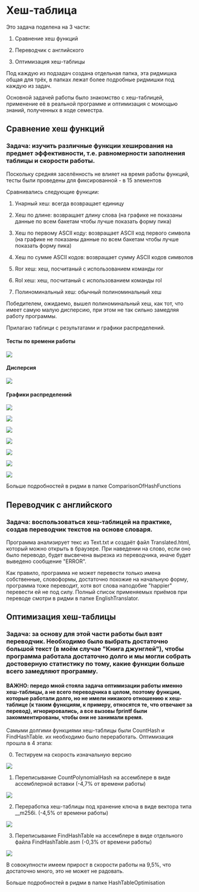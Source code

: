 # Хеш-таблица

Это задача поделена на 3 части:

1) Сравнение хеш функций

2) Переводчик с английского

3) Оптимизация хеш-таблицы

Под каждую из подзадач создана отдельная папка, эта ридмишка общая для трёх, в папках лежат более подробные ридмишки под каждую из задач. 

Основной задачей работы было знакомство с хеш-таблицей, применение её в реальной программе и оптимизация с момощью знаний, полученных в ходе семестра.

## Сравнение хеш функций

### Задача: изучить различные функции хеширования на предмет эффективности, т.е. равномерности заполнения таблицы и скорости работы.

Поскольку средняя заселённость не влияет на время работы функций, тесты были проведены для фиксированной - в 15 элементов

Сравнивались следующие функции:

1) Унарный хеш: всегда возвращает единицу

2) Хеш по длине: возвращает длину слова (на графике не показаны данные по всем бакетам чтобы лучше показать форму пика)

3) Хеш по первому ASCII коду: возвращает ASCII код первого символа (на графике не показаны данные по всем бакетам чтобы лучше показать форму пика)

4) Хеш по сумме ASCII кодов: возвращает сумму ASCII кодов символов

5) Ror хеш: хеш, посчитаный с использованием команды ror

6) Rol хеш: хеш, посчитаный с использованием команды rol

7) Полиноминальный хеш: обычный полиноминальный хеш

Победителем, ожидаемо, вышел полиноминальный хеш, как тот, что имеет самую малую дисперсию, при этом не так сильно замедляя работу программы.

Прилагаю таблици с результатами и графики распределений.

#### Тесты по времени работы

![](ComparisonOfHashFunctions/Results/Runtime.png)

#### Дисперсия

![](ComparisonOfHashFunctions/Results/Dispersion.png)

#### Графики распределений

![](ComparisonOfHashFunctions/Graphics/CountUnaryHash.png)

![](ComparisonOfHashFunctions/Graphics/CountFirstAsciiHash.png)

![](ComparisonOfHashFunctions/Graphics/CountLengthHash.png)

![](ComparisonOfHashFunctions/Graphics/CountSumAsciiHash.png)

![](ComparisonOfHashFunctions/Graphics/CountRorHash.png)

![](ComparisonOfHashFunctions/Graphics/CountRolHash.png)

![](ComparisonOfHashFunctions/Graphics/CountPolynomialHash.png)

Больше подробностей в ридми в папке ComparisonOfHashFunctions

## Переводчик с английского

### Задача: воспользоваться хеш-таблицей на практике, создав переводчик текстов на основе словаря. 

Программа анализирует текс из Text.txt и создаёт файл Translated.html, который можно открыть в браузере. При наведении на слово, если оно было переводо, будет высвечена вырезка из переводчика, иначе будет выведено сообщение "ERROR". 

Как правило, программа не может перевести только имена собственные, словоформы, достаточно похожие на начальную форму, программа тоже переводит, хотя вот слова наподобие "happier" перевести ей не под силу. Полный список применяемых приёмов при переводе смотри в ридми в папке EnglishTranslator.

## Оптимизация хеш-таблицы

### Задача: за основу для этой части работы был взят переводчик. Необходимо было выбрать достаточно большой текст (в моём случае "Книга джунглей"), чтобы программа работала достаточно долго и мы могли собрать достоверную статистику по тому, какие функции больше всего замедляют программу. 

#### ВАЖНО: передо мной стояла задача оптимизации работы именно хеш-таблицы, а не всего переводчика в целом, поэтому функции, которые работали долго, но не имели никакого отношению к хеш-таблице (к таким функциям, к примеру, относятся те, что отвечают за перевод), игнорировались, а все вызовы fprintf были закомментированы, чтобы они не занимали время.

Самыми долгими функциями хеш-таблицы были CountHash и FindHashTable. их необходимо было переработать. Оптимизация прошла в 4 этапа:

0) Тестируем на скорость изначальную версию

![](HashTableOptimisation/EnglishTranslator/Screenshots/BeforeOptimisation.jpg)

1) Переписывание CountPolynomialHash на ассемблере в виде ассемблерной вставки (-4,7% от времени работы)

![](HashTableOptimisation/EnglishTranslator/Screenshots/CountPolynomialHashOptimised.jpg)

2) Переработка хеш-таблицы под хранение ключа в виде вектора типа __m256i. (-4,5% от времени работы)

![](HashTableOptimisation/EnglishTranslator/Screenshots/VectorInstructionOptimisation.jpg)

3) Переписывание FindHashTable на ассемблере в виде отдельного файла FindHashTable.asm (-0,3% от времени работы)

![](HashTableOptimisation/EnglishTranslator/Screenshots/FindHashTableOptimised.jpg)

В совокупности имеем прирост в скорости работы на 9,5%, что достаточно много, это не может не радовать.

Больше подробностей в ридми в папке HashTableOptimisation
